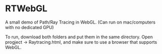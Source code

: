 # RTWebGL
A small demo of Path/Ray Tracing in WebGL. (Can run on mac/computers with no dedicated GPU)

To run, download both folders and put them in the same directory. Open progject -> Raytracing.html, and make sure to use a browser that supports WebGL.

